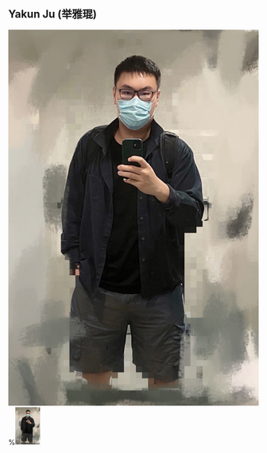 ## Yakun Ju  (举雅琨)

![home1](https://github.com/Kelvin-Ju/homepage/blob/gh-pages/home1.jpg)
%<img src="/home1.jpg" width="10%">    

